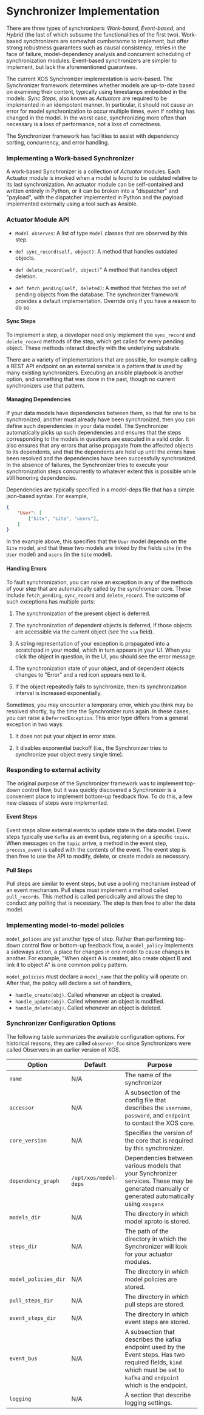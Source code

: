 # Synchronizer Implementation

There are three types of synchronizers: _Work-based_, _Event-based_, and
_Hybrid_ (the last of which subsume the functionalities of the first two).
Work-based synchronizers are somewhat cumbersome to implement, but offer strong
robustness guarantees such as causal consistency, retries in the face of
failure, model-dependency analysis and concurrent scheduling of synchronization
modules. Event-based synchronizers are simpler to implement, but lack the
aforementioned guarantees.

The current XOS Synchronizer implementation is work-based. The Synchronizer framework determines whether models are up-to-date based on examining their content, typically using timestamps embedded in the models. _Sync Steps_, also known as _Actuators_ are required to be implemented in an idempotent manner. In particular, it should not cause an error for model synchronization to occur multiple times, even if nothing has changed in the model. In the worst case, synchronizing more often than necessary is a loss of performance, not a loss of correctness.

The Synchronizer framework has facilities to assist with dependency sorting, concurrency, and error handling.

### Implementing a Work-based Synchronizer

A work-based Synchronizer is a collection of _Actuator_ modules. Each Actuator
module is invoked when a model is found to be outdated relative to its last
synchronization. An actuator module can be self-contained and written entirely
in Python, or it can be broken into a "dispatcher" and "payload", with the
dispatcher implemented in Python and the payload implemented externally using
a tool such as Ansible.

### Actuator Module API

* `Model observes`: A list of type `Model` classes that are observed by this step.

* `def sync_record(self, object)`: A method that handles outdated objects.

* `def delete_record(self, object)`" A method that handles object deletion.

* `def fetch_pending(self, deleted)`: A method that fetches the set of pending
  objects from the database. The synchronizer framework provides a default
  implementation.  Override only if you have a reason to do so.

#### Sync Steps

To implement a step, a developer need only implement the
`sync_record` and `delete_record` methods of the step, which get called for every pending
object. These methods interact directly with the underlying substrate.

There are a variety of implementations that are possible, for example calling a REST API
endpoint on an external service is a pattern that is used by many existing synchronizers.
Executing an ansible playbook is another option, and something that was done in the
past, though no current synchronizers use that pattern.

#### Managing Dependencies

If your data models have dependencies between them, so that for one to be
synchronized, another must already have been synchronized, then you can define
such dependencies in your data model. The Synchronizer automatically picks up
such dependencies and ensures that the steps corresponding to the models in
questions are executed in a valid order. It also ensures that any errors that
arise propagate from the affected objects to its dependents, and that the
dependents are held up until the errors have been resolved and the dependencies
have been successfully synchronized.  In the absence of failures, the
Synchronizer tries to execute your synchronization steps concurrently to
whatever extent this is possible while still honoring dependencies.

Dependencies are typically specified in a model-deps file that has a simple
json-based syntax. For example,

```json
{
    "User": [
        ["Site", "site", "users"],
    ]
}
```

In the example above, this specifies that the `User` model depends on the `Site` model, and
that these two models are linked by the fields `site` (in the `User` model) and `users` (in
the `Site` model).

#### Handling Errors

To fault synchronization, you can raise an exception in any of the methods of
your step that are automatically called by the synchronizer core. These include
`fetch_pending`, `sync_record` and `delete_record`. The outcome of such
exceptions has multiple parts:

1. The synchronization of the present object is deferred.

2. The synchronization of dependent objects is deferred, if those objects are
   accessible via the current object (see the `via` field).

3. A string representation of your exception is propagated into a scratchpad in
   your model, which in turn appears in your UI. When you click the object in
   question, in the UI, you should see the error message.

4. The synchronization state of your object, and of dependent objects changes
   to "Error" and a red icon appears next to it.

5. If the object repeatedly fails to synchronize, then its synchronization
   interval is increased exponentially.

Sometimes, you may encounter a temporary error, which you think may be resolved
shortly, by the time the Synchronizer runs again. In these cases, you can raise
a `DeferredException`. This error type differs from a general exception in two
ways:

1. It does not put your object in error state.

2. It disables exponential backoff (i.e., the Synchronizer tries to synchronize
   your object every single time).

### Responding to external activity

The original purpose of the Synchronizer framework was to implement top-down control flow, but it
was quickly discovered a Synchronizer is a convenient place to implement bottom-up feedback flow.
To do this, a few new classes of steps were implemented.

#### Event Steps

Event steps allow external events to update state in the data model. Event steps typically use
`Kafka` as an event bus, registering on a specific `topic`. When messages on the `topic` arrive,
a method in the event step, `process_event` is called with the contents of the event. The event step
is then free to use the API to modify, delete, or create models as necessary.

#### Pull Steps

Pull steps are similar to event steps, but use a polling mechanism instead of an event mechanism.
Pull steps must implement a method called `pull_records`. This method is called periodically and
allows the step to conduct any polling that is necessary. The step is then free to alter the data
model.

### Implementing model-to-model policies

`model_polices` are yet another type of step. Rather than performing top-down control flow
or bottom-up feedback flow, a `model_policy` implements a sideways action, a place for
changes in one model to cause changes in another. For example, "When object A is created,
also create object B and link it to object A" is one common policy pattern.

`model_policies` must declare a `model_name` that the policy will operate on. After that,
the policy will declare a set of handlers,

* `handle_create(obj)`. Called whenever an object is created.
* `handle_update(obj)`. Called whenever an object is modified.
* `handle_delete(obj)`. Called whenever an object is deleted.

### Synchronizer Configuration Options

The following table summarizes the available configuration options. For
historical reasons, they are called `observer_foo` since Synchronizers were
called Observers in an earlier version of XOS.

|    Option    |   Default    |     Purpose     |
|---------|----------|-----------|
| `name` |  N/A  |  The name of the synchronizer |
| `accessor` |  N/A  |  A subsection of the config file that describes the `username`, `password`, and `endpoint` to contact the XOS core. |
| `core_version` |  N/A  |  Specifies the version of the core that is required by this synchronizer. |
| `dependency_graph` | `/opt/xos/model-deps` | Dependencies between various models that your Synchronizer services. These may be generated manually or generated automatically using `xosgenx` |
| `models_dir` | N/A | The directory in which model xproto is stored.|
| `steps_dir`  | N/A  | The path of the directory in which the Synchronizer will look for your actuator modules. |
| `model_policies_dir` | N/A | The directory in which model policies are stored.|
| `pull_steps_dir` | N/A | The directory in which pull steps are stored.|
| `event_steps_dir` | N/A | The directory in which event steps are stored.|
| `event_bus` |  N/A  |  A subsection that describes the kafka endpoint used by the Event steps. Has two required fields, `kind` which must be set to `kafka` and `endpoint` which is the endpoint.|
| `logging` | N/A | A section that describe logging settings.|

